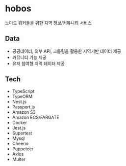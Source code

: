 # hobos

노마드 워커들을 위한 지역 정보/커뮤니티 서비스

## Data
* 공공데이터, 외부 API, 크롤링을 활용한 지역기반 데이터 제공
* 커뮤니티 기능 제공
* 유저 참여형 지역 데이터 제공

## Tech
* TypeScript
* TypeORM
* Nest.js
* Passport.js
* Amazon S3
* Amazon ECS/FARGATE
* Docker
* Jest.js
* Supertest
* Mysql
* Cheerio
* Puppeteer
* Axios
* Multer
